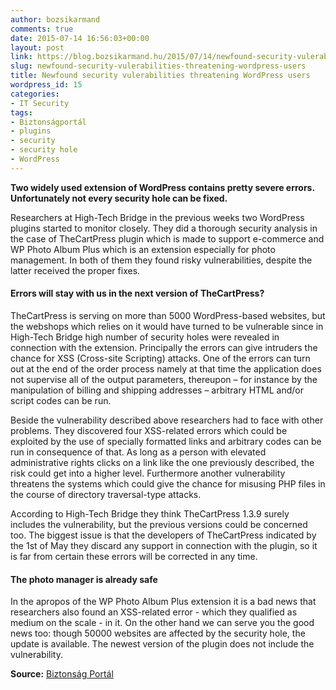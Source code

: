 ```yaml
---
author: bozsikarmand
comments: true
date: 2015-07-14 16:56:03+00:00
layout: post
link: https://blog.bozsikarmand.hu/2015/07/14/newfound-security-vulerabilities-threatening-wordpress-users/
slug: newfound-security-vulerabilities-threatening-wordpress-users
title: Newfound security vulerabilities threatening WordPress users
wordpress_id: 15
categories:
- IT Security
tags:
- Biztonságportál
- plugins
- security
- security hole
- WordPress
---
```


**Two widely used extension of WordPress contains pretty severe errors. Unfortunately not every security hole can be fixed.**

Researchers at High-Tech Bridge in the previous weeks two WordPress plugins started to monitor closely. They did a thorough security analysis in the case of TheCartPress plugin which is made to support e-commerce and WP Photo Album Plus which is an extension especially for photo management. In both of them they found risky vulnerabilities, despite the latter received the proper fixes.


#### Errors will stay with us in the next version of TheCartPress?


TheCartPress is serving on more than 5000 WordPress-based websites, but the webshops which relies on it would have turned to be vulnerable since in High-Tech Bridge high number of security holes were revealed in connection with the extension. Principally the errors can give intruders the chance for XSS (Cross-site Scripting) attacks. One of the errors can turn out at the end of the order process namely at that time the application does not supervise all of the output parameters, thereupon – for instance by the manipulation of billing and shipping addresses – arbitrary HTML and/or script codes can be run.

Beside the vulnerability described above researchers had to face with other problems. They discovered four XSS-related errors which could be exploited by the use of specially formatted links and arbitrary codes can be run in consequence of that. As long as a person with elevated administrative rights clicks on a link like the one previously described, the risk could get into a higher level. Furthermore another vulnerability threatens the systems which could give the chance for misusing PHP files in the course of directory traversal-type attacks.

According to High-Tech Bridge they think TheCartPress 1.3.9 surely includes the vulnerability, but the previous versions could be concerned too. The biggest issue is that the developers of TheCartPress indicated by the 1st of May they discard any support in connection with the plugin, so it is far from certain these errors will be corrected in any time.


#### The photo manager is already safe


In the apropos of the WP Photo Album Plus extension it is a bad news that researchers also found an XSS-related error - which they qualified as medium on the scale - in it. On the other hand we can serve you the good news too: though 50000 websites are affected by the security hole, the update is available. The newest version of the plugin does not include the vulnerability.

__Source:__ [Biztonság Portál](http://biztonsagportal.hu/ujabb-biztonsagi-hibak-veszelyeztetik-a-wordpresst.html)